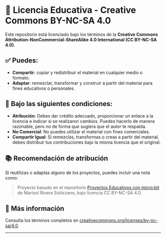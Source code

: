 # 🪪 Licencia Educativa - Creative Commons BY-NC-SA 4.0

Este repositorio está licenciado bajo los términos de la **Creative Commons Attribution-NonCommercial-ShareAlike 4.0 International (CC BY-NC-SA 4.0)**.

## ✅ Puedes:

- **Compartir**: copiar y redistribuir el material en cualquier medio o formato.
- **Adaptar**: remezclar, transformar y construir a partir del material para fines educativos o personales.

## 📌 Bajo las siguientes condiciones:

- **Atribución**: Debes dar crédito adecuado, proporcionar un enlace a la licencia e indicar si se realizaron cambios. Puedes hacerlo de manera razonable, pero no de forma que sugiera que el autor te respalda.
- **No Comercial**: No puedes utilizar el material con fines comerciales.
- **Compartir Igual**: Si remezclas, transformas o creas a partir del material, debes distribuir tus contribuciones bajo la misma licencia que el original.

## 📚 Recomendación de atribución

Si reutilizas o adaptas alguno de los proyectos, puedes incluir una nota como:

> Proyecto basado en el repositorio [Proyectos Educativos con micro:bit](https://github.com/marisolriveraslrzn/Proyectos-microbit) de Marisol Rivera Solórzano, bajo licencia CC BY-NC-SA 4.0.

## 🔗 Más información

Consulta los términos completos en [creativecommons.org/licenses/by-nc-sa/4.0](https://creativecommons.org/licenses/by-nc-sa/4.0).

---
